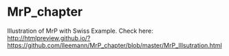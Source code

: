 # MrP_chapter

Illustration of MrP with Swiss Example. Check here: http://htmlpreview.github.io/?https://github.com/lleemann/MrP_chapter/blob/master/MrP_Illsutration.html